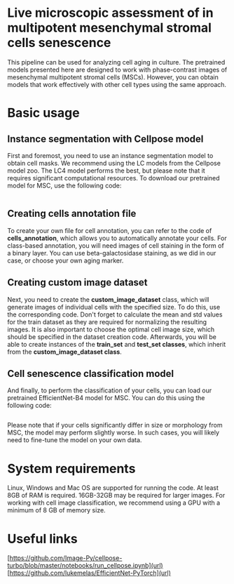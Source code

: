 # Live microscopic assessment of in multipotent mesenchymal stromal cells senescence 

This pipeline can be used for analyzing cell aging in culture. The pretrained models presented here are designed to work with phase-contrast images of mesenchymal multipotent stromal cells (MSCs). However, you can obtain models that work effectively with other cell types using the same approach.

# Basic usage
## Instance segmentation with Cellpose model
First and foremost, you need to use an instance segmentation model to obtain cell masks. We recommend using the LC models from the Cellpose model zoo. The LC4 model performs the best, but please note that it requires significant computational resources. To download our pretrained model for MSC, use the following code:

```python

```

## Creating cells annotation file
To create your own file for cell annotation, you can refer to the code of **cells_annotation**, which allows you to automatically annotate your cells. For class-based annotation, you will need images of cell staining in the form of a binary layer. You can use beta-galactosidase staining, as we did in our case, or choose your own aging marker.

## Creating custom image dataset
Next, you need to create the **custom_image_dataset** class, which will generate images of individual cells with the specified size. To do this, use the corresponding code. Don't forget to calculate the mean and std values for the train dataset as they are required for normalizing the resulting images. It is also important to choose the optimal cell image size, which should be specified in the dataset creation code. Afterwards, you will be able to create instances of the **train_set** and **test_set classes**, which inherit from the **custom_image_dataset class**.

## Cell senescence classification model
And finally, to perform the classification of your cells, you can load our pretrained EfficientNet-B4 model for MSC. You can do this using the following code:

```python

```
Please note that if your cells significantly differ in size or morphology from MSC, the model may perform slightly worse. In such cases, you will likely need to fine-tune the model on your own data.

# System requirements
Linux, Windows and Mac OS are supported for running the code. At least 8GB of RAM is required. 16GB-32GB may be required for larger images. For working with cell image classification, we recommend using a GPU with a minimum of 8 GB of memory size.

# Useful links 
[https://github.com/Image-Py/cellpose-turbo/blob/master/notebooks/run_cellpose.ipynb](url)
[https://github.com/lukemelas/EfficientNet-PyTorch](url)
